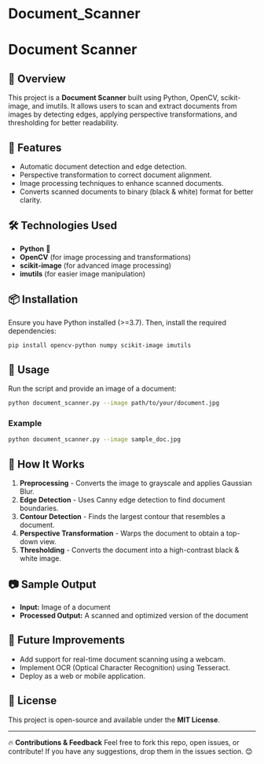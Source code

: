 # Document_Scanner
# Document Scanner

## 📌 Overview
This project is a **Document Scanner** built using Python, OpenCV, scikit-image, and imutils. It allows users to scan and extract documents from images by detecting edges, applying perspective transformations, and thresholding for better readability.

## 🚀 Features
- Automatic document detection and edge detection.
- Perspective transformation to correct document alignment.
- Image processing techniques to enhance scanned documents.
- Converts scanned documents to binary (black & white) format for better clarity.

## 🛠️ Technologies Used
- **Python** 🐍
- **OpenCV** (for image processing and transformations)
- **scikit-image** (for advanced image processing)
- **imutils** (for easier image manipulation)

## 📦 Installation
Ensure you have Python installed (>=3.7). Then, install the required dependencies:
```bash
pip install opencv-python numpy scikit-image imutils
```

## 📂 Usage
Run the script and provide an image of a document:
```bash
python document_scanner.py --image path/to/your/document.jpg
```

### Example
```bash
python document_scanner.py --image sample_doc.jpg
```

## 📝 How It Works
1. **Preprocessing** - Converts the image to grayscale and applies Gaussian Blur.
2. **Edge Detection** - Uses Canny edge detection to find document boundaries.
3. **Contour Detection** - Finds the largest contour that resembles a document.
4. **Perspective Transformation** - Warps the document to obtain a top-down view.
5. **Thresholding** - Converts the document into a high-contrast black & white image.

## 📷 Sample Output
- **Input:** Image of a document
- **Processed Output:** A scanned and optimized version of the document

## 🤖 Future Improvements
- Add support for real-time document scanning using a webcam.
- Implement OCR (Optical Character Recognition) using Tesseract.
- Deploy as a web or mobile application.

## 📜 License
This project is open-source and available under the **MIT License**.

---

🔥 **Contributions & Feedback**
Feel free to fork this repo, open issues, or contribute! If you have any suggestions, drop them in the issues section. 😊

